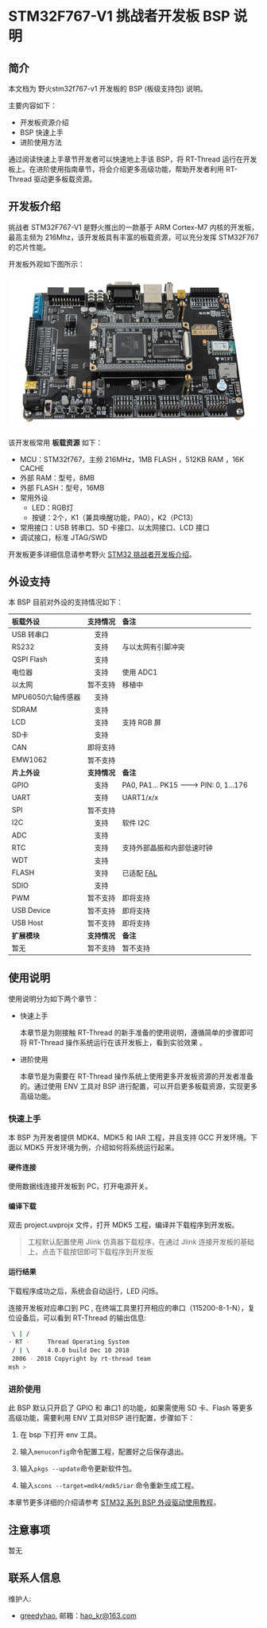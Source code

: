 # STM32F767-V1 挑战者开发板 BSP 说明

## 简介

本文档为 野火stm32f767-v1 开发板的 BSP (板级支持包) 说明。

主要内容如下：

- 开发板资源介绍
- BSP 快速上手
- 进阶使用方法

通过阅读快速上手章节开发者可以快速地上手该 BSP，将 RT-Thread 运行在开发板上。在进阶使用指南章节，将会介绍更多高级功能，帮助开发者利用 RT-Thread 驱动更多板载资源。

## 开发板介绍

挑战者 STM32F767-V1 是野火推出的一款基于 ARM Cortex-M7 内核的开发板，最高主频为 216Mhz，该开发板具有丰富的板载资源，可以充分发挥 STM32F767 的芯片性能。

开发板外观如下图所示：

![board](figures/board.jpg)

该开发板常用 **板载资源** 如下：

- MCU：STM32f767，主频 216MHz，1MB FLASH ，512KB RAM ，16K CACHE
- 外部 RAM：型号，8MB
- 外部 FLASH：型号，16MB
- 常用外设
  - LED：RGB灯
  - 按键：2个，K1（兼具唤醒功能，PA0），K2（PC13）
- 常用接口：USB 转串口、SD 卡接口、以太网接口、LCD 接口
- 调试接口，标准 JTAG/SWD

开发板更多详细信息请参考野火 [STM32 挑战者开发板介绍](https://fire-stm32.taobao.com/index.htm)。

## 外设支持

本 BSP 目前对外设的支持情况如下：

| **板载外设**      | **支持情况** | **备注**                                                |
| :---------------- | :----------: | :------------------------------------------------------ |
| USB 转串口        |     支持     |                                                         |
| RS232             |     支持     | 与以太网有引脚冲突                                      |
| QSPI Flash        |     支持     |                                                         |
| 电位器            |     支持     | 使用 ADC1                                               |
| 以太网            |   暂不支持   | 移植中                                                  |
| MPU6050六轴传感器 |     支持     |                                                         |
| SDRAM             |     支持     |                                                         |
| LCD               |     支持     | 支持 RGB 屏                                             |
| SD卡              |     支持     |                                                         |
| CAN               |   即将支持   |                                                         |
| EMW1062           |   暂不支持   |                                                         |
| **片上外设**      | **支持情况** | **备注**                                                |
| GPIO              |     支持     | PA0, PA1... PK15 ---> PIN: 0, 1...176                   |
| UART              |     支持     | UART1/x/x                                               |
| SPI               |   暂不支持   |                                                         |
| I2C               |     支持     | 软件 I2C                                                |
| ADC               |     支持     |                                                         |
| RTC               |     支持     | 支持外部晶振和内部低速时钟                              |
| WDT               |     支持     |                                                         |
| FLASH             |     支持     | 已适配 [FAL](https://github.com/RT-Thread-packages/fal) |
| SDIO              |     支持     |                                                         |
| PWM               |   暂不支持   | 即将支持                                                |
| USB Device        |   暂不支持   | 即将支持                                                |
| USB Host          |   暂不支持   | 即将支持                                                |
| **扩展模块**      | **支持情况** | **备注**                                                |
| 暂无              |   暂不支持   | 暂不支持                                                |

## 使用说明

使用说明分为如下两个章节：

- 快速上手

    本章节是为刚接触 RT-Thread 的新手准备的使用说明，遵循简单的步骤即可将 RT-Thread 操作系统运行在该开发板上，看到实验效果 。

- 进阶使用

    本章节是为需要在 RT-Thread 操作系统上使用更多开发板资源的开发者准备的。通过使用 ENV 工具对 BSP 进行配置，可以开启更多板载资源，实现更多高级功能。


### 快速上手

本 BSP 为开发者提供 MDK4、MDK5 和 IAR 工程，并且支持 GCC 开发环境。下面以 MDK5 开发环境为例，介绍如何将系统运行起来。

#### 硬件连接

使用数据线连接开发板到 PC，打开电源开关。

#### 编译下载

双击 project.uvprojx 文件，打开 MDK5 工程，编译并下载程序到开发板。

> 工程默认配置使用 Jlink 仿真器下载程序，在通过 Jlink 连接开发板的基础上，点击下载按钮即可下载程序到开发板

#### 运行结果

下载程序成功之后，系统会自动运行，LED 闪烁。

连接开发板对应串口到 PC , 在终端工具里打开相应的串口（115200-8-1-N），复位设备后，可以看到 RT-Thread 的输出信息:

```bash
 \ | /
- RT -     Thread Operating System
 / | \     4.0.0 build Dec 10 2018
 2006 - 2018 Copyright by rt-thread team
msh >
```
### 进阶使用

此 BSP 默认只开启了 GPIO 和 串口1 的功能，如果需使用 SD 卡、Flash 等更多高级功能，需要利用 ENV 工具对BSP 进行配置，步骤如下：

1. 在 bsp 下打开 env 工具。

2. 输入`menuconfig`命令配置工程，配置好之后保存退出。

3. 输入`pkgs --update`命令更新软件包。

4. 输入`scons --target=mdk4/mdk5/iar` 命令重新生成工程。

本章节更多详细的介绍请参考 [STM32 系列 BSP 外设驱动使用教程](../docs/STM32系列BSP外设驱动使用教程.md)。

## 注意事项

暂无

## 联系人信息

维护人:

-  [greedyhao](https://github.com/greedyhao), 邮箱：<hao_kr@163.com>